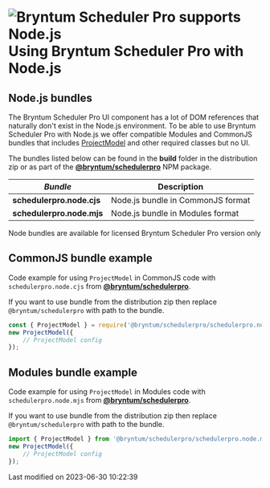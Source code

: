 <h1 class="title-with-image"><img src="Core/logo/nodejs.svg" alt="Bryntum Scheduler Pro supports Node.js"/>
Using Bryntum Scheduler Pro with Node.js</h1>

## Node.js bundles

The Bryntum Scheduler Pro UI component has a lot of DOM references that naturally don't exist in the Node.js environment. To
be able to use Bryntum Scheduler Pro with Node.js we offer compatible Modules and CommonJS bundles that includes
[ProjectModel](#Scheduler/model/ProjectModel) and other required classes but no UI.

The bundles listed below can be found in the **build** folder in the distribution zip or as part of the
[**@bryntum/schedulerpro**](#SchedulerPro/guides/npm-repository.md) NPM package.

| _Bundle_             | Description                       |
|----------------------|-----------------------------------|
| **schedulerpro.node.cjs** | Node.js bundle in CommonJS format |
| **schedulerpro.node.mjs** | Node.js bundle in Modules format  |

<div class="note">

Node bundles are available for licensed Bryntum Scheduler Pro version only

</div>

## CommonJS bundle example

Code example for using `ProjectModel` in CommonJS code with `schedulerpro.node.cjs` from
[**@bryntum/schedulerpro**](#SchedulerPro/guides/npm-repository.md).

If you want to use bundle from the distribution zip then replace `@bryntum/schedulerpro` with path to the bundle.

```js
const { ProjectModel } = require('@bryntum/schedulerpro/schedulerpro.node.cjs'); 
new ProjectModel({
    // ProjectModel config
});
```

## Modules bundle example

Code example for using `ProjectModel` in Modules code with `schedulerpro.node.mjs` from
[**@bryntum/schedulerpro**](#SchedulerPro/guides/npm-repository.md).

If you want to use bundle from the distribution zip then replace `@bryntum/schedulerpro` with path to the bundle.

```js
import { ProjectModel } from '@bryntum/schedulerpro/schedulerpro.node.mjs'; 
new ProjectModel({
    // ProjectModel config
});
```


<p class="last-modified">Last modified on 2023-06-30 10:22:39</p>